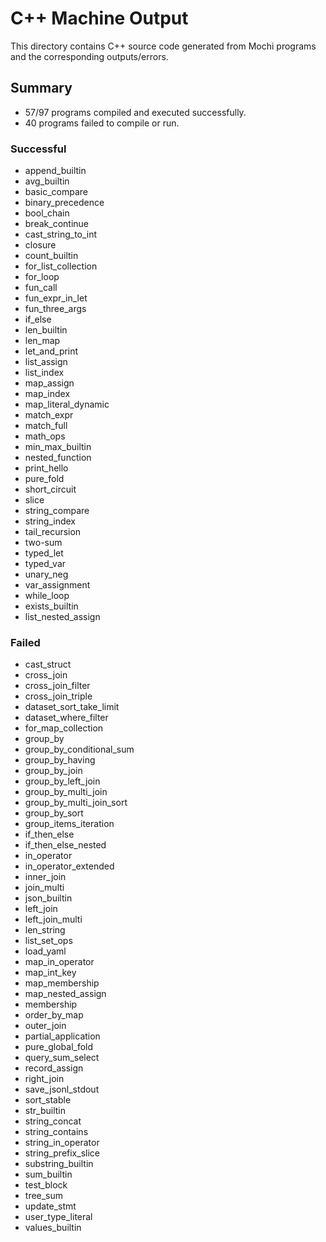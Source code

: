 # C++ Machine Output

This directory contains C++ source code generated from Mochi programs and the corresponding outputs/errors.

## Summary

- 57/97 programs compiled and executed successfully.
- 40 programs failed to compile or run.

### Successful
- append_builtin
- avg_builtin
- basic_compare
- binary_precedence
- bool_chain
- break_continue
- cast_string_to_int
- closure
- count_builtin
- for_list_collection
- for_loop
- fun_call
- fun_expr_in_let
- fun_three_args
- if_else
- len_builtin
- len_map
- let_and_print
- list_assign
- list_index
- map_assign
- map_index
- map_literal_dynamic
- match_expr
- match_full
- math_ops
- min_max_builtin
- nested_function
- print_hello
- pure_fold
- short_circuit
- slice
- string_compare
- string_index
- tail_recursion
- two-sum
- typed_let
- typed_var
- unary_neg
- var_assignment
- while_loop
- exists_builtin
- list_nested_assign

### Failed
- cast_struct
- cross_join
- cross_join_filter
- cross_join_triple
- dataset_sort_take_limit
- dataset_where_filter
- for_map_collection
- group_by
- group_by_conditional_sum
- group_by_having
- group_by_join
- group_by_left_join
- group_by_multi_join
- group_by_multi_join_sort
- group_by_sort
- group_items_iteration
- if_then_else
- if_then_else_nested
- in_operator
- in_operator_extended
- inner_join
- join_multi
- json_builtin
- left_join
- left_join_multi
- len_string
- list_set_ops
- load_yaml
- map_in_operator
- map_int_key
- map_membership
- map_nested_assign
- membership
- order_by_map
- outer_join
- partial_application
- pure_global_fold
- query_sum_select
- record_assign
- right_join
- save_jsonl_stdout
- sort_stable
- str_builtin
- string_concat
- string_contains
- string_in_operator
- string_prefix_slice
- substring_builtin
- sum_builtin
- test_block
- tree_sum
- update_stmt
- user_type_literal
- values_builtin

